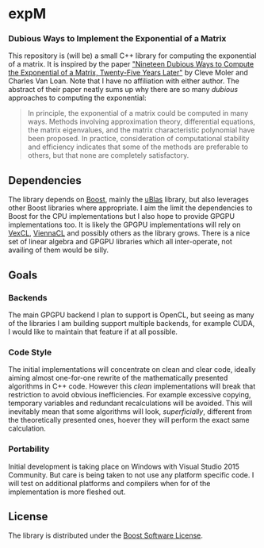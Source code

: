 # expM

### Dubious Ways to Implement the Exponential of a Matrix

This repository is (will be) a small C++ library for computing the exponential of a matrix. It is inspired by the paper ["Nineteen Dubious Ways to Compute the Exponential of a Matrix, Twenty-Five Years Later"](<http://citeseerx.ist.psu.edu/viewdoc/summary?doi=10.1.1.129.9283>) by Cleve Moler and Charles Van Loan. Note that I have no affiliation with either author. The abstract of their paper neatly sums up why there are so many *dubious* approaches to computing the exponential:

>In principle, the exponential of a matrix could be computed in many ways. Methods involving
approximation theory, differential equations, the matrix eigenvalues, and the matrix
characteristic polynomial have been proposed. In practice, consideration of computational
stability and efficiency indicates that some of the methods are preferable to others, but
that none are completely satisfactory.

## Dependencies

The library depends on [Boost](<http://www.boost.org>), mainly the [uBlas](<http://www.boost.org/doc/libs/release/libs/numeric/ublas/>) library, but also leverages other Boost libraries where appropriate. I aim the limit the dependencies to Boost for the CPU implementations but I also hope to provide GPGPU implementations too. It is likely the GPGPU implementations will rely on [VexCL](<https://github.com/ddemidov/vexcl>), [ViennaCL](<http://viennacl.sourceforge.net/index.html>) and possibly others as the library grows. There is a nice set of linear algebra and GPGPU libraries which all inter-operate, not availing of them would be silly.

## Goals

### Backends
The main GPGPU backend I plan to support is OpenCL, but seeing as many of the libraries I am building support multiple backends, for example CUDA, I would like to maintain that feature if at all possible.

### Code Style
The initial implementations will concentrate on clean and clear code, ideally aiming almost one-for-one rewrite of the mathematically presented algorithms in C++ code. However this *clean* implementations will break that restriction to avoid obvious inefficiencies. For example excessive copying, temporary variables and redundant recalculations will be avoided. This will inevitably mean that some algorithms will look, *superficially*, different from the theoretically presented ones, hoever they will perform the exact same calculation.

### Portability
Initial development is taking place on Windows with Visual Studio 2015 Community. But care is being taken to not use any platform specific code. I will test on additional platforms and compilers when for of the implementation is more fleshed out.

## License

The library is distributed under the [Boost Software License](<http://www.boost.org/users/license.html>).
